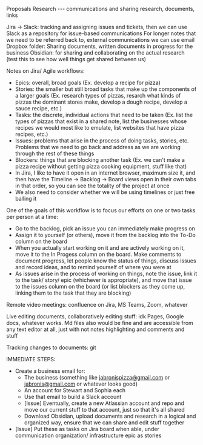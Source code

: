 Proposals
Research --- communications and sharing research, documents, links

Jira -> Slack: tracking and assigning issues and tickets, then we can use Slack as a repository for issue-based communications
For longer notes that we need to be referred back to, external communications we can use email
Dropbox folder: Sharing documents, written documents in progress for the business
Obsidian: for sharing and collaborating on the actual research (test this to see how well things get shared between us)

Notes on Jira/ Agile workflows:
 - Epics: overall, broad goals (Ex. develop a recipe for pizza)
 - Stories: the smaller but still broad tasks that make up the components of a larger goals (Ex. research types of pizzas, resarch what kinds of
     pizzas the dominant stores make, develop a dough recipe, develop a sauce recipe, etc.)
 - Tasks: the discrete, individual actions that need to be taken (Ex. list the types of pizzas that exist in a shared note, list the businesses whose
     recipes we would most like to emulate, list websites that have pizza recipes, etc.)
 - Issues: problems that arise in the process of doing tasks, stories, etc. Problems that we need to go back and address as we are working through the
     rest of these things
 - Blockers: things that are blocking another task (Ex. we can't make a pizza recipe without getting pizza cooking equipment, stuff like that)
 - In Jira, I like to have it open in an internet browser, maximum size it, and then have the Timeline -> Backlog -> Board views open in their own
     tabs in that order, so you can see the totality of the project at once
 - We also need to consider whether we will be using timelines or just free balling it

One of the goals of this workflow is to focus our efforts on one or two tasks per person at a time:
 - Go to the backlog, pick an issue you can immediately make progress on
 - Assign it to yourself (or others), move it from the backlog into the To-Do column on the board
 - When you actually start working on it and are actively working on it, move it to the In Progess column on the board. Make comments to document
     progress, let people know the status of things, discuss issues and record ideas, and to remind yourself of where you were at
 - As issues arise in the process of working on things, note the issue, link it to the task/ story/ epic (whichever is appropriate), and move that
     issue to the issues column on the board (or list blockers as they come up, linking them to the task that they are blocking)

Remote video meetings: confluence on Jira, MS Teams, Zoom, whatever

Live editing documents, collaboratively editing stuff: idk Pages, Google docs, whatever works. Md files also would be fine and are accessible from any
text editor at all, just with not notes highlighting and comments and stuff

Tracking changes to documents: git


IMMEDIATE STEPS:
 - Create a business email for:
     - The business (something like jabronispizza@gmail.com or jabronis@gmail.com or whatever looks good)
     - An account for Stewart and Sophia each
     - Use that email to build a Slack account
     - [Issue] Eventually, create a new Atlassian account and repo and move our current stuff to that account, just so that it's all shared
     - Download Obsidian, upload documents and research in a logical and organized way, ensure that we can share and edit stuff together
 - [Issue] Put these as tasks on Jira board when able, under communication organization/ infrastructure epic as stories 



















